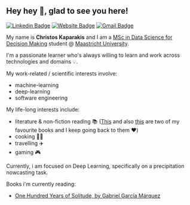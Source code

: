 
## Hey hey 👋, glad to see you here!

[![Linkedin Badge](https://img.shields.io/badge/-LinkedIn-0e76a8?style=flat-square&logo=Linkedin&logoColor=white)](https://www.linkedin.com/in/ckaparakis/)
[![Website Badge](https://img.shields.io/badge/Website-3b5998?style=flat-square&logo=google-chrome&logoColor=white)](https://ckaparakis.github.io/)
[![Gmail Badge](https://img.shields.io/badge/-ckaparakis@gmail.com-c14438?style=flat-square&logo=Gmail&logoColor=white&link=mailto:ckaparakis@gmail.com)](mailto:ckaparakis@gmail.com)

My name is **Christos Kaparakis** and I am a [MSc in Data Science for Decision Making](https://www.maastrichtuniversity.nl/education/partner-program-master/data-science-decision-making) student @ [Maastricht University](https://www.maastrichtuniversity.nl/).

I'm a passionate learner who's always willing to learn and work across technologies and domains 💡.

My work-related / scientific interests involve:
- machine-learning
- deep-learning
- software engineering

My life-long interests include:
- literature & non-fiction reading :books: ([This](https://en.wikipedia.org/wiki/Frankenstein) and also [this](https://en.wikipedia.org/wiki/Meditations) are two of my favourite books and I keep going back to them ❤️)
- cooking :man_cook:
- travelling :airplane:
- gaming :video_game:

Currently, i am focused on Deep Learning, specifically on a precipitation nowcasting task.

Books i'm currently reading:
- [One Hundred Years of Solitude, by Gabriel García Márquez](https://www.wikiwand.com/en/One_Hundred_Years_of_Solitude)



<!--
**ckaparakis/ckaparakis** is a ✨ _special_ ✨ repository because its `README.md` (this file) appears on your GitHub profile.

Here are some ideas to get you started:

- 🔭 I’m currently working on ...
- 🌱 I’m currently learning ...
- 👯 I’m looking to collaborate on ...
- 🤔 I’m looking for help with ...
- 💬 Ask me about ...
- 📫 How to reach me: ...
- 😄 Pronouns: ...
- ⚡ Fun fact: ...
-->
